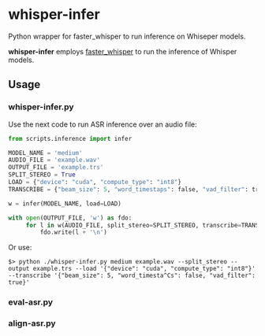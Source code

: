 # whisper-infer
Python wrapper for faster_whisper to run inference on Whiseper models.

**whisper-infer** employs [faster_whisper](https://github.com/SYSTRAN/faster-whisper/) to run the inference of Whisper models.

## Usage

### whisper-infer.py

Use the next code to run ASR inference over an audio file:
```python
from scripts.inference import infer

MODEL_NAME = 'medium'
AUDIO_FILE = 'example.wav'
OUTPUT_FILE = 'example.trs'
SPLIT_STEREO = True
LOAD = {"device": "cuda", "compute_type": "int8"}
TRANSCRIBE = {"beam_size": 5, "word_timestaps": false, "vad_filter": true}

w = infer(MODEL_NAME, load=LOAD)

with open(OUTPUT_FILE, 'w') as fdo:
     for l in w(AUDIO_FILE, split_stereo=SPLIT_STEREO, transcribe=TRANSCRIBE):
     	 fdo.write(l + '\n')
```

Or use:
```
$> python ./whisper-infer.py medium example.wav --split_stereo --output example.trs --load '{"device": "cuda", "compute_type": "int8"}' --transcribe '{"beam_size": 5, "word_timesta^Cs": false, "vad_filter": true}'
```

### eval-asr.py


### align-asr.py

